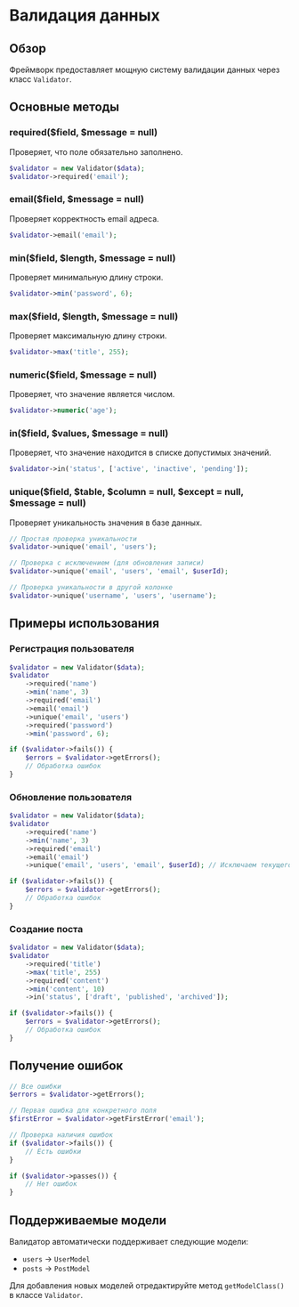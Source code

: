 # Валидация данных

## Обзор

Фреймворк предоставляет мощную систему валидации данных через класс `Validator`.

## Основные методы

### required($field, $message = null)
Проверяет, что поле обязательно заполнено.

```php
$validator = new Validator($data);
$validator->required('email');
```

### email($field, $message = null)
Проверяет корректность email адреса.

```php
$validator->email('email');
```

### min($field, $length, $message = null)
Проверяет минимальную длину строки.

```php
$validator->min('password', 6);
```

### max($field, $length, $message = null)
Проверяет максимальную длину строки.

```php
$validator->max('title', 255);
```

### numeric($field, $message = null)
Проверяет, что значение является числом.

```php
$validator->numeric('age');
```

### in($field, $values, $message = null)
Проверяет, что значение находится в списке допустимых значений.

```php
$validator->in('status', ['active', 'inactive', 'pending']);
```

### unique($field, $table, $column = null, $except = null, $message = null)
Проверяет уникальность значения в базе данных.

```php
// Простая проверка уникальности
$validator->unique('email', 'users');

// Проверка с исключением (для обновления записи)
$validator->unique('email', 'users', 'email', $userId);

// Проверка уникальности в другой колонке
$validator->unique('username', 'users', 'username');
```

## Примеры использования

### Регистрация пользователя

```php
$validator = new Validator($data);
$validator
    ->required('name')
    ->min('name', 3)
    ->required('email')
    ->email('email')
    ->unique('email', 'users')
    ->required('password')
    ->min('password', 6);

if ($validator->fails()) {
    $errors = $validator->getErrors();
    // Обработка ошибок
}
```

### Обновление пользователя

```php
$validator = new Validator($data);
$validator
    ->required('name')
    ->min('name', 3)
    ->required('email')
    ->email('email')
    ->unique('email', 'users', 'email', $userId); // Исключаем текущего пользователя

if ($validator->fails()) {
    $errors = $validator->getErrors();
    // Обработка ошибок
}
```

### Создание поста

```php
$validator = new Validator($data);
$validator
    ->required('title')
    ->max('title', 255)
    ->required('content')
    ->min('content', 10)
    ->in('status', ['draft', 'published', 'archived']);

if ($validator->fails()) {
    $errors = $validator->getErrors();
    // Обработка ошибок
}
```

## Получение ошибок

```php
// Все ошибки
$errors = $validator->getErrors();

// Первая ошибка для конкретного поля
$firstError = $validator->getFirstError('email');

// Проверка наличия ошибок
if ($validator->fails()) {
    // Есть ошибки
}

if ($validator->passes()) {
    // Нет ошибок
}
```

## Поддерживаемые модели

Валидатор автоматически поддерживает следующие модели:
- `users` → `UserModel`
- `posts` → `PostModel`

Для добавления новых моделей отредактируйте метод `getModelClass()` в классе `Validator`. 